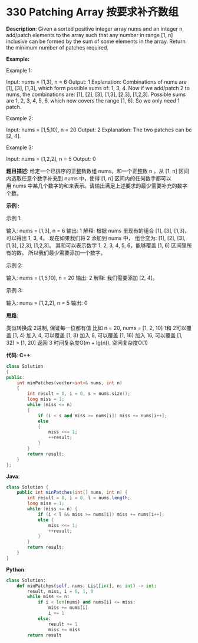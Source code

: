 # 330 Patching Array 按要求补齐数组

__Description__:
Given a sorted positive integer array nums and an integer n, add/patch elements to the array such that any number in range [1, n] inclusive can be formed by the sum of some elements in the array. Return the minimum number of patches required.

__Example:__

Example 1:

Input: nums = [1,3], n = 6
Output: 1
Explanation:
Combinations of nums are [1], [3], [1,3], which form possible sums of: 1, 3, 4.
Now if we add/patch 2 to nums, the combinations are: [1], [2], [3], [1,3], [2,3], [1,2,3].
Possible sums are 1, 2, 3, 4, 5, 6, which now covers the range [1, 6].
So we only need 1 patch.

Example 2:

Input: nums = [1,5,10], n = 20
Output: 2
Explanation: The two patches can be [2, 4].

Example 3:

Input: nums = [1,2,2], n = 5
Output: 0

__题目描述__:
给定一个已排序的正整数数组 nums，和一个正整数 n 。从 [1, n] 区间内选取任意个数字补充到 nums 中，使得 [1, n] 区间内的任何数字都可以用 nums 中某几个数字的和来表示。请输出满足上述要求的最少需要补充的数字个数。

__示例 :__

示例 1:

输入: nums = [1,3], n = 6
输出: 1
解释:
根据 nums 里现有的组合 [1], [3], [1,3]，可以得出 1, 3, 4。
现在如果我们将 2 添加到 nums 中， 组合变为: [1], [2], [3], [1,3], [2,3], [1,2,3]。
其和可以表示数字 1, 2, 3, 4, 5, 6，能够覆盖 [1, 6] 区间里所有的数。
所以我们最少需要添加一个数字。

示例 2:

输入: nums = [1,5,10], n = 20
输出: 2
解释: 我们需要添加 [2, 4]。

示例 3:

输入: nums = [1,2,2], n = 5
输出: 0

__思路__:

类似转换成 2进制, 保证每一位都有值
比如 n = 20, nums = [1, 2, 10]
1和 2可以覆盖 [1, 4)
加入 4, 可以覆盖 [1, 8)
加入 8, 可以覆盖 [1, 16)
加入 16, 可以覆盖 [1, 32) > [1, 20]
返回 3
时间复杂度O(m + lg(n)), 空间复杂度O(1)

__代码__:
__C++__:

```C++
class Solution 
{
public:
    int minPatches(vector<int>& nums, int n) 
    {
        int result = 0, i = 0, s = nums.size();
        long miss = 1;
        while (miss <= n) 
        {
            if (i < s and miss >= nums[i]) miss += nums[i++];
            else 
            {
                miss <<= 1;
                ++result;
            }
        }
        return result;
    }
};
```

__Java__:

```Java
class Solution {
    public int minPatches(int[] nums, int n) {
        int result = 0, i = 0, l = nums.length;
        long miss = 1;
        while (miss <= n) {
            if (i < l && miss >= nums[i]) miss += nums[i++];
            else {
                miss <<= 1;
                ++result;
            }
        }
        return result;
    }
}
```

__Python__:

```Python
class Solution:
    def minPatches(self, nums: List[int], n: int) -> int:
        result, miss, i = 0, 1, 0
        while miss <= n:
            if i < len(nums) and nums[i] <= miss:
                miss += nums[i]
                i += 1
            else:
                result += 1
                miss += miss
        return result
```
